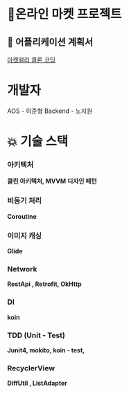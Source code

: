 # 🍱온라인 마켓 프로젝트

## 📃 어플리케이션 계획서

[마켓컬리 클론 코딩](https://puddle-cheese-f7b.notion.site/6c16c62fe751465eb71315f1999e11fc) 

# 개발자
AOS - 이준형 Backend - 노지원

# 💥 기술 스택

### 아키텍처

**클린 아키텍처, MVVM 디자인 패턴**

### 비동기 처리

**Coroutine**

### 이미지 캐싱

**Glide**

### Network

**RestApi , Retrofit, OkHttp**

### DI

**koin**

### TDD (Unit - Test)

**Junit4, mokito, koin - test,**

### RecyclerView

**DiffUtil , ListAdapter**
